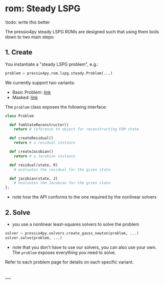 
# rom: Steady LSPG

\todo: write this better


The pressio4py steady LSPG ROMs are designed such that
using them boils down to two main steps:

## 1. Create

You instantiate a "steady LSPG problem", e.g.:<br/>

```py
problem = pressio4py.rom.lspg.steady.Problem(...)
```

We currently support two variants:
 - Basic Problem: [link](md_pages_components_rom_lspg_default_steady.html)
 - Masked: [link](md_pages_components_rom_lspg_masked_steady.html)


The `problem` class exposes the following interface:

```py
class Problem

  def fomStateReconstructor()
    return # reference to object for reconstructing FOM state

  def createResidual()
	return # a residual instance

  def createJacobian()
	return # a Jacobian instance

  def residual(state, R)
	# evaluates the residual for the given state

  def jacobian(state, J)
	# evaluates the Jacobian for the given state
};
```
- note how the API conforms to the one required by the nonlinear solvers


## 2. Solve

- you use a nonlinear least-squares solvers to solve the problem
```py
solver = pressio4py.solvers.create_gauss_newton(problem, ...)
solver.solve(problem, ...)
```
- note that you don't have to use our solvers, you can also use your own.
The `problem` exposes everything you need to solve.


Refer to each problem page for details on each specific variant.

<br/>
___
<br/>
